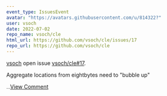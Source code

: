 ```yaml
---
event_type: IssuesEvent
avatar: "https://avatars.githubusercontent.com/u/814322?"
user: vsoch
date: 2022-07-02
repo_name: vsoch/cle
html_url: https://github.com/vsoch/cle/issues/17
repo_url: https://github.com/vsoch/cle
---
```


<a href='https://github.com/vsoch' target='_blank'>vsoch</a> open issue <a href='https://github.com/vsoch/cle/issues/17' target='_blank'>vsoch/cle#17</a>.

<p>Aggregate locations from eightbytes need to "bubble up"</p><small>...</small><a href='https://github.com/vsoch/cle/issues/17' target='_blank'>View Comment</a>